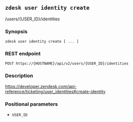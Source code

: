 ## `zdesk user identity create`

/users/{USER_ID}/identities

### Synopsis

    zdesk user identity create [ ... ]

### REST endpoint

    POST https://{HOSTNAME}/api/v2/users/{USER_ID}/identities

### Description

https://developer.zendesk.com/api-reference/ticketing/user_identities#create-identity

### Positional parameters

* `USER_ID`


